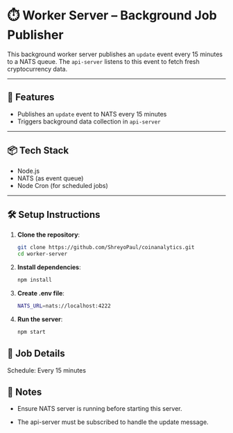 # ⏱️ Worker Server – Background Job Publisher

This background worker server publishes an `update` event every 15 minutes to a NATS queue. The `api-server` listens to this event to fetch fresh cryptocurrency data.

---

## 🚀 Features

- Publishes an `update` event to NATS every 15 minutes
- Triggers background data collection in `api-server`

---

## 📦 Tech Stack

- Node.js
- NATS (as event queue)
- Node Cron (for scheduled jobs)

---

## 🛠️ Setup Instructions

1. **Clone the repository**:
   ```bash
   git clone https://github.com/ShreyoPaul/coinanalytics.git
   cd worker-server

2.  **Install dependencies**:
    ```bash
    npm install

2.  **Create .env file**:
    ```bash
    NATS_URL=nats://localhost:4222

4.  **Run the server**:
    ```bash
    npm start

## 🔁 Job Details

Schedule: Every 15 minutes

## 📌 Notes

- Ensure NATS server is running before starting this server.

- The api-server must be subscribed to handle the update message.
